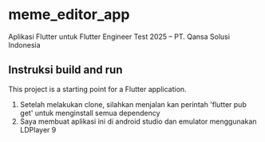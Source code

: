 # meme_editor_app

Aplikasi Flutter untuk Flutter Engineer Test 2025 – PT. Qansa Solusi Indonesia

## Instruksi build and run

This project is a starting point for a Flutter application.

1. Setelah melakukan clone, silahkan menjalan kan perintah 'flutter pub get' untuk menginstall semua dependency
2. Saya membuat aplikasi ini di android studio dan emulator menggunakan LDPlayer 9
